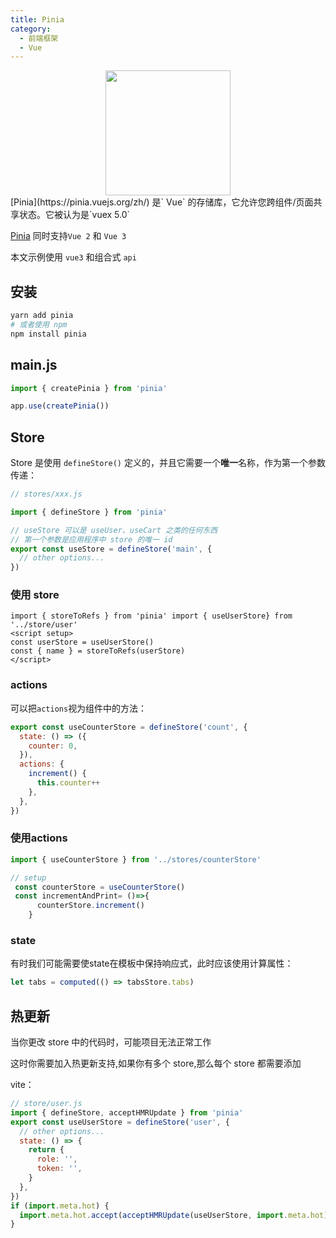 ```yaml
---
title: Pinia
category:
  - 前端框架
  - Vue
---
```


<center>
  <img src='https://zfh-nanjing-bucket.oss-cn-nanjing.aliyuncs.com/blog-images/pinia_logo.svg' style='width:200px;height:200px'>
</center>
[Pinia](https://pinia.vuejs.org/zh/) 是` Vue` 的存储库，它允许您跨组件/页面共享状态。它被认为是`vuex 5.0`

[Pinia](https://pinia.vuejs.org/zh/) 同时支持`Vue 2` 和 `Vue 3`

本文示例使用 `vue3` 和组合式 `api`

## 安装

```bash
yarn add pinia
# 或者使用 npm
npm install pinia
```

## main.js

```js
import { createPinia } from 'pinia'

app.use(createPinia())
```

## Store

Store 是使用 `defineStore()` 定义的，并且它需要一个**唯一**名称，作为第一个参数传递：

```js
// stores/xxx.js

import { defineStore } from 'pinia'

// useStore 可以是 useUser、useCart 之类的任何东西
// 第一个参数是应用程序中 store 的唯一 id
export const useStore = defineStore('main', {
  // other options...
})
```

### 使用 store

```vue
import { storeToRefs } from 'pinia' import { useUserStore} from '../store/user'
<script setup>
const userStore = useUserStore()
const { name } = storeToRefs(userStore)
</script>
```

### actions

可以把`actions`视为组件中的方法：

```js
export const useCounterStore = defineStore('count', {
  state: () => ({
    counter: 0,
  }),
  actions: {
    increment() {
      this.counter++
    },
  },
})
```

### 使用actions

```js
import { useCounterStore } from '../stores/counterStore'

// setup
 const counterStore = useCounterStore()
 const incrementAndPrint= ()=>{
      counterStore.increment()
    }
```

### state

有时我们可能需要使state在模板中保持响应式，此时应该使用计算属性：

```js
let tabs = computed(() => tabsStore.tabs)
```

## 热更新

当你更改 store 中的代码时，可能项目无法正常工作

这时你需要加入热更新支持,如果你有多个 store,那么每个 store 都需要添加

vite：

```js
// store/user.js
import { defineStore, acceptHMRUpdate } from 'pinia'
export const useUserStore = defineStore('user', {
  // other options...
  state: () => {
    return {
      role: '',
      token: '',
    }
  },
})
if (import.meta.hot) {
  import.meta.hot.accept(acceptHMRUpdate(useUserStore, import.meta.hot))
}
```

